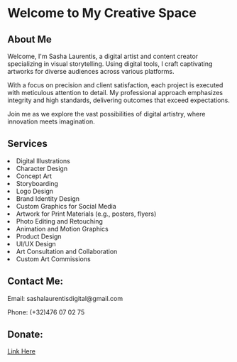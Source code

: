 <h1>Welcome to My Creative Space</h1>
<h2>About Me</h2>
<div class="bio">
<p>Welcome, I'm Sasha Laurentis, a digital artist and content creator specializing in visual storytelling. Using digital tools, I craft captivating artworks for diverse audiences across various platforms.</p>
<p>With a focus on precision and client satisfaction, each project is executed with meticulous attention to detail. My professional approach emphasizes integrity and high standards, delivering outcomes that exceed expectations.</p>
<p>Join me as we explore the vast possibilities of digital artistry, where innovation meets imagination.</p>
<h2>Services</h2>
<div class="services">
            <li>Digital Illustrations</li>
            <li>Character Design</li>
            <li>Concept Art</li>
            <li>Storyboarding</li>
            <li>Logo Design</li>
            <li>Brand Identity Design</li>
            <li>Custom Graphics for Social Media</li>
            <li>Artwork for Print Materials (e.g., posters, flyers)</li>
            <li>Photo Editing and Retouching</li>
            <li>Animation and Motion Graphics</li>
            <li>Product Design</li>
            <li>UI/UX Design</li>
            <li>Art Consultation and Collaboration</li>
            <li>Custom Art Commissions</li>
<div class="contact-info">
        <h2>Contact Me:</h2>
        <p>Email: sashalaurentisdigital@gmail.com</p>
        <p>Phone: (+32)476 07 02 75</p>
<div class="donate-to-the-cause">
        <h2>Donate:</h2>
<a href="https://www.paypal.com/donate/?hosted_button_id=TYTPP4J2BDHBG" target="_blank">Link Here</a>
